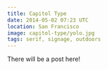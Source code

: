 ```yaml
---
title: Capitol Type
date: 2014-05-02 07:23 UTC
location: San Francisco
image: capitol-type/yolo.jpg
tags: serif, signage, outdoors
---
```


There will be a post here!

